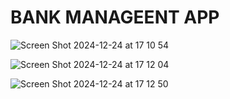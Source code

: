 # BANK MANAGEENT APP

![Screen Shot 2024-12-24 at 17 10 54](https://github.com/user-attachments/assets/abacedef-1424-4d69-baaf-07117502cc7e)

![Screen Shot 2024-12-24 at 17 12 04](https://github.com/user-attachments/assets/a931a013-2a72-47cd-892f-62c3a58bcd4c)

![Screen Shot 2024-12-24 at 17 12 50](https://github.com/user-attachments/assets/ac47c7e3-68ee-4a61-be8f-5bf01f4054ab)


